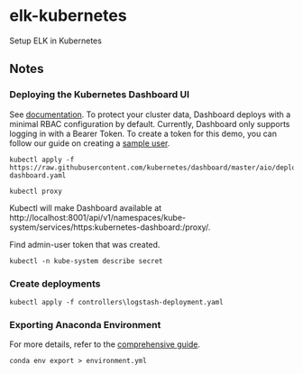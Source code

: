 # elk-kubernetes
Setup ELK in Kubernetes

## Notes

### Deploying the Kubernetes Dashboard UI
See [documentation](https://kubernetes.io/docs/tasks/access-application-cluster/web-ui-dashboard/). To protect your cluster data, Dashboard deploys with a minimal RBAC configuration by default. Currently, Dashboard only supports logging in with a Bearer Token. To create a token for this demo, you can follow our guide on creating a [sample user](https://github.com/kubernetes/dashboard/wiki/Creating-sample-user).
```
kubectl apply -f https://raw.githubusercontent.com/kubernetes/dashboard/master/aio/deploy/recommended/kubernetes-dashboard.yaml
```
```
kubectl proxy
```
Kubectl will make Dashboard available at http://localhost:8001/api/v1/namespaces/kube-system/services/https:kubernetes-dashboard:/proxy/.

Find admin-user token that was created.
```
kubectl -n kube-system describe secret 
```
### Create deployments
```
kubectl apply -f controllers\logstash-deployment.yaml
```
### Exporting Anaconda Environment
For more details, refer to the [comprehensive guide](https://conda.io/projects/conda/en/latest/user-guide/tasks/manage-environments.html?highlight=environment).
```
conda env export > environment.yml
```
